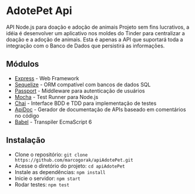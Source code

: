 # AdotePet Api

API Node.js para doação e adoção de animais
Projeto sem fins lucrativos, a idéia é desenvolver um aplicativo nos moldes do Tinder para centralizar a doação e a adoção de animais. Esta é apenas a API que suportará toda a integração com o Banco de Dados que persistirá as informações.

## Módulos

* [Express](http://expressjs.com/) - Web Framework
* [Sequelize](http://docs.sequelizejs.com/en/latest/) - ORM compatível com bancos de dados SQL
* [Passport](http://passportjs.org/) - Middleware para autenticação de usuários
* [Mocha](https://mochajs.org/) - Test Runner para Node.js
* [Chai](http://chaijs.com/) - Interface BDD e TDD para implementação de testes
* [ApiDoc](http://apidocjs.com/) - Gerador de documentação de APIs baseado em comentários no código
* [Babel](https://babeljs.io/) - Transpiler EcmaScript 6

## Instalação

* Clone o repositório: `git clone https://github.com/marcogorak/apiAdotePet.git`
* Acesse o diretório do projeto: `cd apiAdotePet`
* Instale as dependências: `npm install`
* Inicie o servidor: `npm start`
* Rodar testes: `npm test`